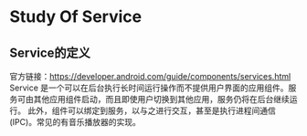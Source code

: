 # Study Of Service

## Service的定义

官方链接：https://developer.android.com/guide/components/services.html
Service 是一个可以在后台执行长时间运行操作而不提供用户界面的应用组件。服务可由其他应用组件启动，而且即使用户切换到其他应用，服务仍将在后台继续运行。 
此外，组件可以绑定到服务，以与之进行交互，甚至是执行进程间通信 (IPC)。常见的有音乐播放器的实现。
